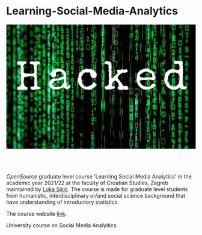 
# Learning-Social-Media-Analytics 


<p align="center">
  <img src="Foto/SoMe9.jpeg" width="750" title="hover text">
</p>


<br>
<br>

*OpenSource* graduate level course 'Learning Social Media Analytics' in the academic year 2021/22 at the faculty of Croatian Studies, Zagreb maintained by [Luka Sikic](https://www.lukasikic.info/). The course is made for graduate level students from humanistic, interdisciplinary or/and social science background that have understanding of introductory statistics.

The course website [link](https://lusiki.github.io/Learning-Social-Media-Analytics/).




University course on Social Media Analyitics
